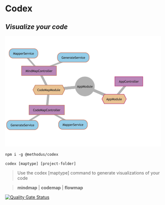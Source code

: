 # Codex 

## _Visualize your code_

![MindMap](docs/mindmap.png)

```
npm i -g @methodus/codex

```

```
codex [maptype] [project-folder]
```

> Use the codex [maptype] command to generate visualizations of your code

> **mindmap** | **codemap** | **flowmap**



[![Quality Gate Status](https://sonarcloud.io/api/project_badges/measure?project=nodulusteam_methodus-codex&metric=alert_status)](https://sonarcloud.io/summary/new_code?id=nodulusteam_methodus-codex)
